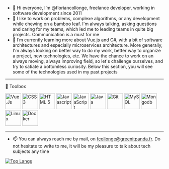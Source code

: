 - 👋 Hi everyone, I’m @floriancollonge, freelance developer, working in software development since 2011
- 👀 I like to work on problems, complexe algorithms, or any development while chewing on a bamboo leaf. I'm always talking, asking questions and caring for my teams, which led me to leading teams in quite big projects. Communication is a must for me
- 🌱 I’m currently learning more about Vue.js and C#, with a bit of software architectures and especially microservices architecture. More generally, I'm always looking on better way to do my work, better way to organize a project, new technologies, etc. We have the chance to work on an always moving, always improving field, so let's challenge ourselves, and try to satiate a bottomless curiosity. Below this section, you will see some of the technologies used in my past projects

---

🧰 Toolbox

<img src="https://cdn.worldvectorlogo.com/logos/vue-js-1.svg" alt="Vue.Js" width="50" height="50"/> <img src="https://cdn.worldvectorlogo.com/logos/css-3.svg" alt="CSS 3" width="50" height="50"/> <img src="https://cdn.worldvectorlogo.com/logos/html-1.svg" alt="HTML 5" width="50" height="50"/> <img src="https://cdn.worldvectorlogo.com/logos/javascript-2.svg" alt="Javascript" width="50" height="50"/> <img src="https://cdn.worldvectorlogo.com/logos/c--4.svg" alt="JavaScript" width="50" height="50"/> <img src="https://cdn.worldvectorlogo.com/logos/java-4.svg" alt="Java" width="50" height="50"/> <img src="https://cdn.worldvectorlogo.com/logos/git.svg" alt="Git" width="50" height="50"/> <img src="https://cdn.worldvectorlogo.com/logos/mysql-6.svg" alt="MySQL" width="50" height="50"/> <img src="https://cdn.worldvectorlogo.com/logos/mongodb-icon-1.svg" alt="Mongodb" width="50" height="50"/> <img src="https://cdn.worldvectorlogo.com/logos/linux-tux.svg" alt="Linux" width="50" height="50"/>  <img src="https://cdn.worldvectorlogo.com/logos/docker.svg" alt="Docker" width="50" height="50"/>


---

- 📫 You can always reach me by mail, on fcollonge@greenitpanda.fr. Do not hesitate to write to me, it will be my pleasure to talk about tech subjects any time


[![Top Langs](https://github-readme-stats.vercel.app/api/top-langs/?username=floriancollonge&hide=html,css&theme=radical)](https://github.com/anuraghazra/github-readme-stats)

<!---
floriancollonge/floriancollonge is a ✨ special ✨ repository because its `README.md` (this file) appears on your GitHub profile.
You can click the Preview link to take a look at your changes.
--->
